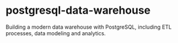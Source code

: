 # postgresql-data-warehouse
Building a modern data warehouse with PostgreSQL, including ETL processes, data modeling and analytics.
